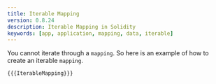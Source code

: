 ```yaml
---
title: Iterable Mapping
version: 0.8.24
description: Iterable Mapping in Solidity
keywords: [app, application, mapping, data, iterable]
---
```


You cannot iterate through a `mapping`. So here is an example of how to create an iterable `mapping`.

```solidity
{{{IterableMapping}}}
```
